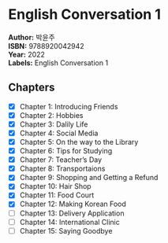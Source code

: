 # English Conversation 1
**Author:** 박윤주 <br/>
**ISBN:** 9788920042942 <br/>
**Year:** 2022 <br/>
**Labels:** English Conversation 1

## Chapters
- [x] Chapter 1: Introducing Friends
- [x] Chapter 2: Hobbies
- [x] Chapter 3: Dalily Life
- [x] Chapter 4: Social Media
- [x] Chapter 5: On the way to the Library
- [x] Chapter 6: Tips for Studying
- [x] Chapter 7: Teacher’s Day
- [x] Chapter 8: Transportaions
- [x] Chapter 9: Shopping and Getting a Refund
- [x] Chapter 10: Hair Shop
- [x] Chapter 11: Food Court
- [x] Chapter 12: Making Korean Food
- [ ] Chapter 13: Delivery Application
- [ ] Chapter 14: International Clinic
- [ ] Chapter 15: Saying Goodbye
